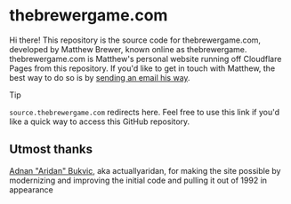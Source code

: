 # thebrewergame.com

Hi there! This repository is the source code for thebrewergame.com, developed by Matthew Brewer, known online as thebrewergame. thebrewergame.com is Matthew's personal website running off Cloudflare Pages from this repository. If you'd like to get in touch with Matthew, the best way to do so is by [sending an email his way](mailto:brewer@thebrewergame.com).

> [!TIP]
> `source.thebrewergame.com` redirects here. Feel free to use this link if you'd like a quick way to access this GitHub repository.

## Utmost thanks

[Adnan "Aridan" Bukvic](https://aridan.net/), aka actuallyaridan, for making the site possible by modernizing and improving the initial code and pulling it out of 1992 in appearance
